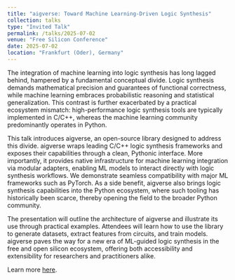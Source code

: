 ```yaml
---
title: "aigverse: Toward Machine Learning-Driven Logic Synthesis"
collection: talks
type: "Invited Talk"
permalink: /talks/2025-07-02
venue: "Free Silicon Conference"
date: 2025-07-02
location: "Frankfurt (Oder), Germany"
---
```


The integration of machine learning into logic synthesis has long lagged behind, hampered by a fundamental conceptual divide. Logic synthesis demands mathematical precision and guarantees of functional correctness, while machine learning embraces probabilistic reasoning and statistical generalization. This contrast is further exacerbated by a practical ecosystem mismatch: high-performance logic synthesis tools are typically implemented in C/C++, whereas the machine learning community predominantly operates in Python.

This talk introduces aigverse, an open-source library designed to address this divide. aigverse wraps leading C/C++ logic synthesis frameworks and exposes their capabilities through a clean, Pythonic interface. More importantly, it provides native infrastructure for machine learning integration via modular adapters, enabling ML models to interact directly with logic synthesis workflows. We demonstrate seamless compatibility with major ML frameworks such as PyTorch. As a side benefit, aigverse also brings logic synthesis capabilities into the Python ecosystem, where such tooling has historically been scarce, thereby opening the field to the broader Python community.

The presentation will outline the architecture of aigverse and illustrate its use through practical examples. Attendees will learn how to use the library to generate datasets, extract features from circuits, and train models. aigverse paves the way for a new era of ML-guided logic synthesis in the free and open silicon ecosystem, offering both accessibility and extensibility for researchers and practitioners alike.

Learn more [here](https://wiki.f-si.org/index.php?title=Aigverse:_Toward_machine_learning-driven_logic_synthesis).

